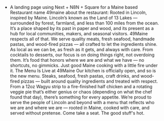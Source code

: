 - A landing page using Next + N8N + Square for a Maine based Restaurant name 49maine about the restaurant:
Rooted in Lincoln, inspired by Maine.
Lincoln’s known as the Land of 13 Lakes — surrounded by forest, farmland, and less than 100 miles from the ocean. It’s a place shaped by its past in paper and wood, and its present as a hub for local communities, makers, and seasonal visitors. 49Maine respects all of that.
We serve quality meats, fresh seafood, handmade pastas, and wood-fired pizzas — all crafted to let the ingredients shine. As local as we can be, as fresh as it gets, and always with care. From cocktails to desserts, our focus is on doing things right, not overdoing them.
It’s food that honors where we are and what we have — no shortcuts, no gimmicks. Just good Maine cooking with a little fire under it.
The Menu Is Live at 49Maine
Our kitchen is officially open, and so is the new menu.
Steaks, seafood, fresh pastas, craft drinks, and wood-fired pizzas — built around quality ingredients and treated with respect. From a 12oz Wagyu strip to a fire-finished half chicken and a rotating veggie pie that’s either genius or chaos (depending on what the chef found that day), there’s something for every appetite.
We’re proud to serve the people of Lincoln and beyond with a menu that reflects who we are and where we are — rooted in Maine, cooked with care, and served without pretense.
Come take a seat. The good stuff's hot.